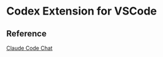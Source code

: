 # Codex Extension for VSCode

## Reference

[Claude Code Chat](https://github.com/andrepimenta/claude-code-chat)
